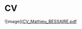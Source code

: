 # CV


![image]([CV_Mathieu_BESSAIRE.pdf](https://github.com/user-attachments/files/19361411/CV_Mathieu_BESSAIRE.pdf)

